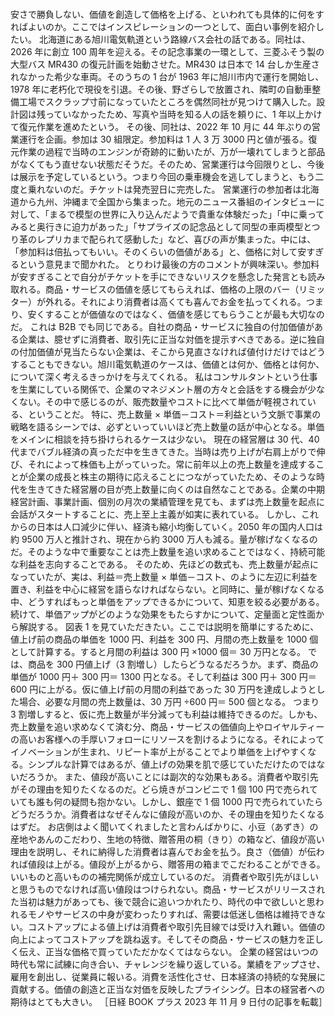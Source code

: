 ###

安さで勝負しない、価値を創造して価格を上げる、といわれても具体的に何をすればよいのか。ここではインスピレーションの一つとして、面白い事例を紹介したい。
北海道にある旭川電気軌道という路線バス会社の話である。同社は、2026 年に創立 100 周年を迎える。その記念事業の一環として、三菱ふそう製の大型バス MR430 の復元計画を始動させた。MR430 は日本で 14 台しか生産されなかった希少な車両。そのうちの 1 台が 1963 年に旭川市内で運行を開始し、1978 年に老朽化で現役を引退。その後、野ざらしで放置され、隣町の自動車整備工場でスクラップ寸前になっていたところを偶然同社が見つけて購入した。設計図は残っていなかったため、写真や当時を知る人の話を頼りに、1 年以上かけて復元作業を進めたという。
その後、同社は、2022 年 10 月に 44 年ぶりの営業運行を企画。参加は 30 組限定。参加料は 1 人 3 万 3000 円と値が張る。復元作業の過程で当時のエンジンが奇跡的に動いたが、万が一壊れてしまうと部品がなくてもう直せない状態だそうだ。そのため、営業運行は今回限りとし、今後は展示を予定しているという。つまり今回の乗車機会を逃してしまうと、もう二度と乗れないのだ。チケットは発売翌日に完売した。
営業運行の参加者は北海道から九州、沖縄まで全国から集まった。地元のニュース番組のインタビューに対して、「まるで模型の世界に入り込んだようで貴重な体験だった」「中に乗ってみると奥行きに迫力があった」「サプライズの記念品として同型の車両模型とつり革のレプリカまで配られて感動した」など、喜びの声が集まった。中には、「参加料は倍払ってもいい。そのくらいの価値がある」と、価格に対して安すぎるという意見まで聞かれた。
とりわけ最後の方のコメントが興味深い。参加料が安すぎることで自分がチケットを手にできないリスクを懸念した発言とも読み取れる。商品・サービスの価値を感じてもらえれば、価格の上限のバー（リミッター）が外れる。それにより消費者は高くても喜んでお金を払ってくれる。つまり、安くすることが価値なのではなく、価値を感じてもらうことが最も大切なのだ。
これは B2B でも同じである。自社の商品・サービスに独自の付加価値がある企業は、臆せずに消費者、取引先に正当な対価を提示すべきである。逆に独自の付加価値が見当たらない企業は、そこから見直さなければ値付けだけではどうすることもできない。旭川電気軌道のケースは、価値とは何か、価格とは何か、について深く考えるきっかけを与えてくれる。
私はコンサルタントという仕事を生業にしている関係で、企業のマネジメント層の方々と会話をする機会が少なくない。その中で感じるのが、販売数量やコストに比べて単価が軽視されている、ということだ。
特に、売上数量 × 単価－コスト＝利益という文脈で事業の戦略を語るシーンでは、必ずといっていいほど売上数量の話が中心となる。単価をメインに相談を持ち掛けられるケースは少ない。
現在の経営層は 30 代、40 代までバブル経済の真っただ中を生きてきた。当時は売り上げが右肩上がりで伸び、それによって株価も上がっていった。常に前年以上の売上数量を達成することが企業の成長と株主の期待に応えることにつながっていたため、そのような時代を生きてきた経営層の目が売上数量に向くのは自然なことである。企業の中期経営計画、事業計画、個別の月次の業績管理を見ても、まずは売上数量を起点に会話がスタートすることに、売上至上主義が如実に表れている。
しかし、これからの日本は人口減少に伴い、経済も縮小均衡していく。2050 年の国内人口は約 9500 万人と推計され、現在から約 3000 万人も減る。量が稼げなくなるのだ。そのような中で重要なことは売上数量を追い求めることではなく、持続可能な利益を志向することである。
そのため、先ほどの数式も、売上数量が起点になっていたが、実は、利益＝売上数量 × 単価－コスト、のように左辺に利益を置き、利益を中心に経営を語らなければならない。と同時に、量が稼げなくなる中、どうすればもっと単価をアップできるかについて、知恵を絞る必要がある。
続けて、単価アップがどのような効果をもたらすかについて、定量面と定性面から解説する。
図表 1 を見ていただきたい。ここでは説明を簡単にするために、値上げ前の商品の単価を 1000 円、利益を 300 円、月間の売上数量を 1000 個として計算する。すると月間の利益は 300 円 ×1000 個＝ 30 万円となる。
では、商品を 300 円値上げ（3 割増し）したらどうなるだろうか。まず、商品の単価が 1000 円＋ 300 円＝ 1300 円となる。そして利益は 300 円＋ 300 円＝ 600 円に上がる。仮に値上げ前の月間の利益であった 30 万円を達成しようとした場合、必要な月間の売上数量は、30 万円 ÷600 円＝ 500 個となる。
つまり 3 割増しすると、仮に売上数量が半分減っても利益は維持できるのだ。しかも、売上数量を追い求めなくて済む分、商品・サービスの価値向上やロイヤルティーの高いお客様への手厚いフォローにリソースを割けるようになる。それによってイノベーションが生まれ、リピート率が上がることでより単価を上げやすくなる。シンプルな計算ではあるが、値上げの効果を肌で感じていただけたのではないだろうか。
また、値段が高いことには副次的な効果もある。消費者や取引先がその理由を知りたくなるのだ。どら焼きがコンビニで 1 個 100 円で売られていても誰も何の疑問も抱かない。しかし、銀座で 1 個 1000 円で売られていたらどうだろうか。消費者はなぜそんなに値段が高いのか、その理由を知りたくなるはずだ。
お店側はよく聞いてくれましたと言わんばかりに、小豆（あずき）の産地やあんのこだわり、生地の特徴、贈答用の桐（きり）の箱など、値段が高い理由を説明し、それに納得した消費者は喜んでお金を払う。良さ（価値）が伝われば値段は上がる。値段が上がるから、贈答用の箱までこだわることができる。いいものと高いものの補完関係が成立しているのだ。
消費者や取引先がほしいと思うものでなければ高い値段はつけられない。商品・サービスがリリースされた当初は魅力があっても、後で競合に追いつかれたり、時代の中で欲しいと思われるモノやサービスの中身が変わったりすれば、需要は低迷し価格は維持できない。コストアップによる値上げは消費者や取引先目線では受け入れ難い。価値の向上によってコストアップを跳ね返す。そしてその商品・サービスの魅力を正しく伝え、正当な価格で買っていただかなくてはならない。
企業の経営はいつの時代も常に試練に向き合い、チャレンジを繰り返している。業績をアップさせ、雇用を創出し、従業員に報いる。消費を活性化させ、日本経済の持続的な発展に貢献する。価値の創造と正当な対価を反映したプライシング。日本の経営者への期待はとても大きい。
［日経 BOOK プラス 2023 年 11 月 9 日付の記事を転載］
